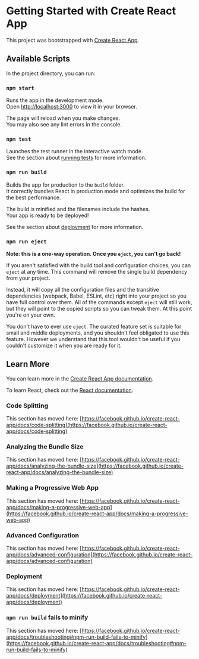 # Getting Started with Create React App

This project was bootstrapped with [Create React App](https://github.com/facebook/create-react-app).

## Available Scripts

In the project directory, you can run:

### `npm start`

Runs the app in the development mode.\
Open [http://localhost:3000](http://localhost:3000) to view it in your browser.

The page will reload when you make changes.\
You may also see any lint errors in the console.

### `npm test`

Launches the test runner in the interactive watch mode.\
See the section about [running tests](https://facebook.github.io/create-react-app/docs/running-tests) for more information.

### `npm run build`

Builds the app for production to the `build` folder.\
It correctly bundles React in production mode and optimizes the build for the best performance.

The build is minified and the filenames include the hashes.\
Your app is ready to be deployed!

See the section about [deployment](https://facebook.github.io/create-react-app/docs/deployment) for more information.

### `npm run eject`

**Note: this is a one-way operation. Once you `eject`, you can't go back!**

If you aren't satisfied with the build tool and configuration choices, you can `eject` at any time. This command will remove the single build dependency from your project.

Instead, it will copy all the configuration files and the transitive dependencies (webpack, Babel, ESLint, etc) right into your project so you have full control over them. All of the commands except `eject` will still work, but they will point to the copied scripts so you can tweak them. At this point you're on your own.

You don't have to ever use `eject`. The curated feature set is suitable for small and middle deployments, and you shouldn't feel obligated to use this feature. However we understand that this tool wouldn't be useful if you couldn't customize it when you are ready for it.

## Learn More

You can learn more in the [Create React App documentation](https://facebook.github.io/create-react-app/docs/getting-started).

To learn React, check out the [React documentation](https://reactjs.org/).

### Code Splitting

This section has moved here: [https://facebook.github.io/create-react-app/docs/code-splitting](https://facebook.github.io/create-react-app/docs/code-splitting)

### Analyzing the Bundle Size

This section has moved here: [https://facebook.github.io/create-react-app/docs/analyzing-the-bundle-size](https://facebook.github.io/create-react-app/docs/analyzing-the-bundle-size)

### Making a Progressive Web App

This section has moved here: [https://facebook.github.io/create-react-app/docs/making-a-progressive-web-app](https://facebook.github.io/create-react-app/docs/making-a-progressive-web-app)

### Advanced Configuration

This section has moved here: [https://facebook.github.io/create-react-app/docs/advanced-configuration](https://facebook.github.io/create-react-app/docs/advanced-configuration)

### Deployment

This section has moved here: [https://facebook.github.io/create-react-app/docs/deployment](https://facebook.github.io/create-react-app/docs/deployment)

### `npm run build` fails to minify

This section has moved here: [https://facebook.github.io/create-react-app/docs/troubleshooting#npm-run-build-fails-to-minify](https://facebook.github.io/create-react-app/docs/troubleshooting#npm-run-build-fails-to-minify)


<!-- Steps to create this game -->

<!-- 

1. The very first step is to create a react app via npx create-reat-app magic-memory command.

2. Now we will create a functionality in this app which will perform three things :-
     1. Create dulicate of the cards (images array) so that we will have twelve cards.
     2. We will randomize the order of the cards in the array using sort method.
    3. And finally it will apply random id into each 12 cards and we will use that key for React when we are outputting them later.

3. Now we need to update the state of cards using setCards.

4. Lets create one more state which is for Turns and set it to 0. 
(And we are doing this because every time we click new game we will start a new game from initial where the cards will be shuffled and also the turns will be zero.)

5. Next we will create a card grid to represent cards.

6. Convert all the card template into its own component bcz that will make it easier to apply more logic into this project :-
    1. Create a component folder and inside that folder create a component named SingleCard.js.
    2. Now move the card template into its own component.

7. Now we have to store the card choices which user will choose:-
    1.We will create a bit of states to store the card choices user will make.
    2.And then we will set the states to null and according to user choices we will update it and set the new card value to states.
    3. Next we need to add click event to each card, so lets head to the SigleCard component to do that.
    4. Now the click event should be at the back of the card, so we will put onClick event and make a function handleClick into SingleCard component.
    5. Now we just wanted to update the states of choices of cards. But we can't set it from the singleCard component bcz states are in app.js and handleClick function is in SingleCard component.
    6. So handle the above situation we will create another function into App.js to handle a choice there. Then we will pass handleChoiuce function into SingleCard component as a prop.
    7. Now we will accept the handleChoice as prop and call this inside handleClick function passing card as value to set.
    8. Now how we will get to know if the choice we made is choice one or two ? -> for that we have to write the logic inside the handle choice.
    9. A very simple logic to solve that above issue is we will check if we has choice one or not if we have choice one then it is choice two otherwise it will be choice one.

8. And now when the choices are made and stored we will match them together:-
    1. Now we will have to check if we have made both the choices or not.
    2. If we have made both 2 choices then we will check if the cards match or not if they match we will perform next logic later, for now just log it to console.
    3. To compare them if they match or not, we will use src property.

    Note :- If you perform the above logic to match the cards together inside the handle choice method directly then it won't work, because that check will fire before the state updates ocatate or will actually happens so lets make this logic works when we have both the choices made and for that we will use useEffect hook.

9. But if they do not match fire a function to set choices to null again so that we can make two new choices again. 

10. And we will set Turns to + 1 all the time when we will try to match the chocies.

11. Now we will have to do something when both cards matched :-
    1. Firstly we will add a matched property to our all the cards so that we can use it later to flip or do not flip the cards.
    2. Next we will check if the cards src and anyone of the choice choiceOne or choiceTwo match then we will changed the "matched" property value to true and setCards.

12. Now we will apply the logic of flipping cards:-
    1. First we will add flipped property to our each card via applying it on singleCard component.
    2.Now there are three scenerio where the flipped will be true :- 1.when the first card will be choice one, 2. when the card will be choice two and third will be if the card matched so that it stay flipped.
    3.Now we will get flipped property as prop in SingleCard component and then we will apply flipped class to the image container of front and back of card.
    4. Apply needed css to animate and flip card via using position and transform property of css.
    5. We are resetting the choices right away thats why card flipped back directly if they doesn't match, so we will apply setTimeOut to resetTurn function into else part to delay it a little bit.
    6.Apply some more css to animate the front and back both with some delay and ease.

13. We have to disable the clicking cards for a time we have selected two cards already because right now we can just click as much as cards we want all together and this is not good so we will disbale all the other cards untill the two cards flipped back:-
    1. We will pass a disabled prop to our SingleCard component.
    2. Then to set the value of disabled prop, we will create a state called disabled using useState.
    3. We will setDisabled to true where we are making coparision of cards into useEffect after getting both the cards. If we done this before the both cards are selected then it will be disabled fro initial and no cards will be clicked.
    4. we will setDisabled back to false into resetTurn when we are reseting the choices.
    5. Pass the disabled value into disabled prop to SingleCard and then check it inside SingleCard that if its true then we won't allow the handleClick event to happen and if its not true then we will let it fire.

14. Show the number of turns and then we will reset the choices when we start a new game when the cards are shuffled. 
Because at the minute the user can select one card and then hit new game button to start new game but that card will technically be choice one which user has clicked before.
    1. Below the card-grid into the template we will output number of turns.
    2. Next initially we will start the game automatically. To do this we will again use useEffect hook.
    3. Finally we want to reset choiceOne and choiceTwo when we restart the game, we will setChoiceOne and setChoiceTwo to null into shuffleCards function.

 -->